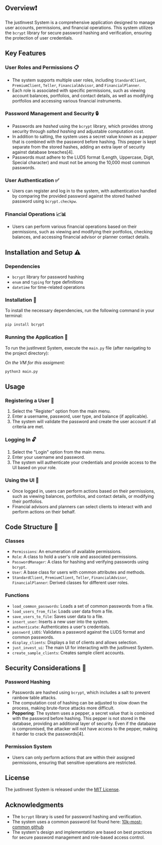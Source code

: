 ## Overview❗
The justInvest System is a comprehensive application designed to manage user accounts, permissions, and financial operations. This system utilizes the `bcrypt` library for secure password hashing and verification, ensuring the protection of user credentials.

## Key Features 

### User Roles and Permissions 📋 
- The system supports multiple user roles, including `StandardClient`, `PremiumClient`, `Teller`, `FinancialAdvisor`, and `FinancialPlanner`.
- Each role is associated with specific permissions, such as viewing account balances, portfolios, and contact details, as well as modifying portfolios and accessing various financial instruments.

### Password Management and Security 🔒
- Passwords are _hashed_ using the `bcrypt` library, which provides strong security through _salted hashing_ and adjustable computation cost.
- In addition to salting, the system uses a secret value known as a _pepper_ that is combined with the password before hashing. This pepper is kept separate from the stored hashes, adding an extra layer of security against database breaches[4].
- Passwords must adhere to the LUDS format (Length, Uppercase, Digit, Special character) and must not be among the 10,000 most common passwords.

### User Authentication ✅
- Users can register and log in to the system, with authentication handled by comparing the provided password against the stored hashed password using `bcrypt.checkpw`.

### Financial Operations 📈📊
- Users can perform various financial operations based on their permissions, such as viewing and modifying their portfolios, checking balances, and accessing financial advisor or planner contact details.

## Installation and Setup ⚠️

### Dependencies
- `bcrypt` library for password hashing
- `enum` and `typing` for type definitions
- `datetime` for time-related operations

### Installation 🔨
To install the necessary dependencies, run the following command in your terminal:
```bash
pip install bcrypt
```

### Running the Application 🏃
To run the justInvest System, execute the `main.py` file (after navigating to the project directory):

_On the VM for this assigment:_
```bash
python3 main.py
```


## Usage

### Registering a User 🔑
1. Select the "Register" option from the main menu.
2. Enter a username, password, user type, and balance (if applicable).
3. The system will validate the password and create the user account if all criteria are met.

### Logging In 🔓
1. Select the "Login" option from the main menu.
2. Enter your username and password.
3. The system will authenticate your credentials and provide access to the UI based on your role.

### Using the UI 📱
- Once logged in, users can perform actions based on their permissions, such as viewing balances, portfolios, and contact details, or modifying their portfolios.
- Financial advisors and planners can select clients to interact with and perform actions on their behalf.

## Code Structure 🔧

### Classes
- `Permissions`: An enumeration of available permissions.
- `Role`: A class to hold a user's role and associated permissions.
- `PasswordManager`: A class for hashing and verifying passwords using `bcrypt`.
- `User`: A base class for users with common attributes and methods.
- `StandardClient`, `PremiumClient`, `Teller`, `FinancialAdvisor`, `FinancialPlanner`: Derived classes for different user roles.

### Functions
- `load_common_passwords`: Loads a set of common passwords from a file.
- `load_users_from_file`: Loads user data from a file.
- `save_users_to_file`: Saves user data to a file.
- `insert_user`: Inserts a new user into the system.
- `authenticate`: Authenticates a user's credentials.
- `password_LUDS`: Validates a password against the LUDS format and common passwords.
- `display_clients`: Displays a list of clients and allows selection.
- `just_invest_ui`: The main UI for interacting with the justInvest System.
- `create_sample_clients`: Creates sample client accounts.

## Security Considerations 🔐

### Password Hashing
- Passwords are hashed using `bcrypt`, which includes a salt to prevent rainbow table attacks.
- The computation cost of hashing can be adjusted to slow down the process, making brute-force attacks more difficult.
- **Peppering**: The system uses a pepper, a secret value that is combined with the password before hashing. This pepper is not stored in the database, providing an additional layer of security. Even if the database is compromised, the attacker will not have access to the pepper, making it harder to crack the passwords[4].

### Permission System
- Users can only perform actions that are within their assigned permissions, ensuring that sensitive operations are restricted.

## License
The justInvest System is released under the [MIT License](https://opensource.org/licenses/MIT).

## Acknowledgments
- The `bcrypt` library is used for password hashing and verification.
- The system uses a common password list found here: [10k-most-common github](https://github.com/danielmiessler/SecLists/blob/master/Passwords/Common-Credentials/10k-most-common.txt)
- The system's design and implementation are based on best practices for secure password management and role-based access control.